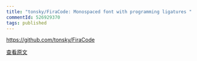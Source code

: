 ```yaml
---
title: "tonsky/FiraCode: Monospaced font with programming ligatures "
commentId: 526929370
tags: published
---
```


https://github.com/tonsky/FiraCode
    
[查看原文](https://github.com/lotosbin/lotosbin.github.io/issues/118)
    